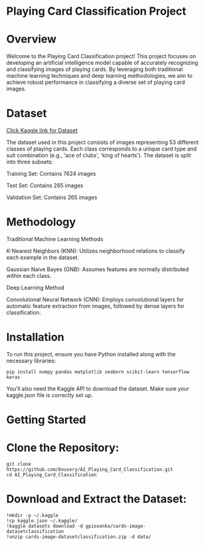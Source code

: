 # Playing Card Classification Project

# Overview

Welcome to the Playing Card Classification project! This project focuses on developing an artificial intelligence model capable of accurately recognizing and classifying images of playing cards. By leveraging both traditional machine learning techniques and deep learning methodologies, we aim to achieve robust performance in classifying a diverse set of playing card images.

# Dataset
[ Click Kaggle link for Dataset ](https://www.kaggle.com/datasets/gpiosenka/cards-image-datasetclassification)

The dataset used in this project consists of images representing 53 different classes of playing cards. Each class corresponds to a unique card type and suit combination (e.g., 'ace of clubs', 'king of hearts'). The dataset is split into three subsets:

Training Set: Contains 7624 images

Test Set: Contains 265 images

Validation Set: Contains 265 images

# Methodology

Traditional Machine Learning Methods

K-Nearest Neighbors (KNN): Utilizes neighborhood relations to classify each example in the dataset.

Gaussian Naive Bayes (GNB): Assumes features are normally distributed within each class.

Deep Learning Method

Convolutional Neural Network (CNN): Employs convolutional layers for automatic feature extraction from images, followed by dense layers for classification.

# Installation
To run this project, ensure you have Python installed along with the necessary libraries:

```
pip install numpy pandas matplotlib seaborn scikit-learn tensorflow keras
```

You'll also need the Kaggle API to download the dataset. Make sure your kaggle.json file is correctly set up.

# Getting Started

# Clone the Repository:

```
git clone https://github.com/Dousery/AI_Playing_Card_Classification.git
cd AI_Playing_Card_Classification
```

# Download and Extract the Dataset:

```
!mkdir -p ~/.kaggle
!cp kaggle.json ~/.kaggle/
!kaggle datasets download -d gpiosenka/cards-image-datasetclassification
!unzip cards-image-datasetclassification.zip -d data/
```
